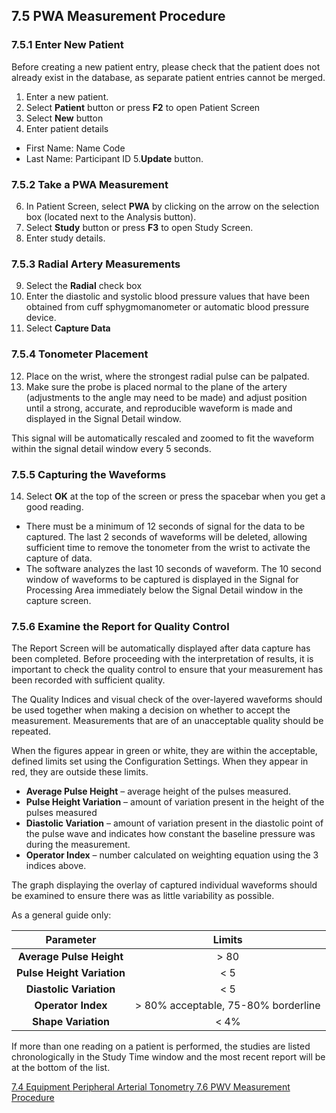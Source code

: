 ## 7.5 PWA Measurement Procedure

### 7.5.1 Enter New Patient

Before creating a new patient entry, please check that the patient does not already exist in the database, as separate patient entries cannot be merged.

1. Enter a new patient.
2. Select **Patient** button or press **F2** to open Patient Screen
3. Select **New** button
4. Enter patient details
 * First Name:  Name Code
 * Last Name: Participant ID
5.**Update** button.

### 7.5.2 Take a PWA Measurement

6. In Patient Screen, select **PWA** by clicking on the arrow on the selection box (located next to the Analysis button).
7. Select **Study** button or press **F3** to open Study Screen.
8. Enter study details.

### 7.5.3 Radial Artery Measurements

9. Select the **Radial** check box
10. Enter the diastolic and systolic blood pressure values that have been obtained from cuff sphygmomanometer or automatic blood pressure device.
11. Select **Capture Data**

### 7.5.4 Tonometer Placement

12. Place on the wrist, where the strongest radial pulse can be palpated.
13. Make sure the probe is placed normal to the plane of the artery (adjustments to the angle may need to be made) and adjust position until a strong, accurate, and reproducible waveform is made and displayed in the Signal Detail window.

This signal will be automatically rescaled and zoomed to fit the waveform within the signal detail window every 5 seconds.

### 7.5.5 Capturing the Waveforms

14. Select **OK** at the top of the screen or press the spacebar when you get a good reading.

 * There must be a minimum of 12 seconds of signal for the data to be captured.  The last 2 seconds of waveforms will be deleted, allowing sufficient time to remove the tonometer from the wrist to activate the capture of data.
 * The software analyzes the last 10 seconds of waveform.  The 10 second window of waveforms to be captured is displayed in the Signal for Processing Area immediately below the Signal Detail window in the capture screen.

### 7.5.6 Examine the Report for Quality Control

The Report Screen will be automatically displayed after data capture has been completed. Before proceeding with the interpretation of results, it is important to check the quality control to ensure that your measurement has been recorded with sufficient quality.

The Quality Indices and visual check of the over-layered waveforms should be used together when making a decision on whether to accept the measurement. Measurements that are of an unacceptable quality should be repeated.

When the figures appear in green or white, they are within the acceptable, defined limits set using the Configuration Settings.  When they appear in red, they are outside these limits.

* **Average Pulse Height** – average height of the pulses measured.
* **Pulse Height Variation** – amount of variation present in the height of the pulses measured
* **Diastolic Variation** – amount of variation present in the diastolic point of the pulse wave and indicates how constant the baseline pressure was during the measurement.
* **Operator Index** – number calculated on weighting equation using the 3 indices above.

The graph displaying the overlay of captured individual waveforms should be examined to ensure there was as little variability as possible.

As a general guide only:

| Parameter                  | Limits                              |
|:--------------------------:|:-----------------------------------:|
| **Average Pulse Height**   | > 80                                |
| **Pulse Height Variation** | < 5                                 |
| **Diastolic Variation**    | < 5                                 |
| **Operator Index**         | > 80% acceptable, 75-80% borderline |
| **Shape Variation**        | < 4%                                |

If more than one reading on a patient is performed, the studies are listed chronologically in the Study Time window and the most recent report will be at the bottom of the list.


<div class="center">
<div class="btn-group">
  <a href=":pages_path:/manuals/peripheral-arterial-tonometry/7-04-equipment.md" class="btn btn-default">
    <span class="glyphicon glyphicon-chevron-left"></span>
    7.4 Equipment
  </a>

  <a href=":pages_path:/manuals/blood-collection-processing" class="btn btn-default">
    <span class="glyphicon glyphicon-chevron-up"></span>
    Peripheral Arterial Tonometry
  </a>

  <a href=":pages_path:/manuals/peripheral-arterial-tonometry/7-06-pwv-measurement-procedure.md" class="btn btn-success">
    7.6 PWV Measurement Procedure
    <span class="glyphicon glyphicon-chevron-right"></span>
  </a>
</div>
</div>
